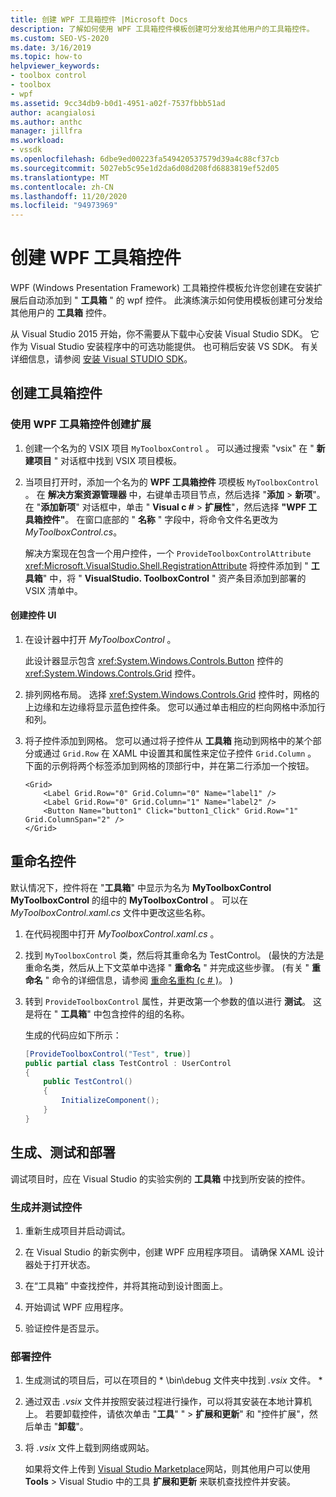 ```yaml
---
title: 创建 WPF 工具箱控件 |Microsoft Docs
description: 了解如何使用 WPF 工具箱控件模板创建可分发给其他用户的工具箱控件。
ms.custom: SEO-VS-2020
ms.date: 3/16/2019
ms.topic: how-to
helpviewer_keywords:
- toolbox control
- toolbox
- wpf
ms.assetid: 9cc34db9-b0d1-4951-a02f-7537fbbb51ad
author: acangialosi
ms.author: anthc
manager: jillfra
ms.workload:
- vssdk
ms.openlocfilehash: 6dbe9ed00223fa549420537579d39a4c88cf37cb
ms.sourcegitcommit: 5027eb5c95e1d2da6d08d208fd6883819ef52d05
ms.translationtype: MT
ms.contentlocale: zh-CN
ms.lasthandoff: 11/20/2020
ms.locfileid: "94973969"
---
```

# <a name="create-a-wpf-toolbox-control"></a>创建 WPF 工具箱控件

WPF (Windows Presentation Framework) 工具箱控件模板允许您创建在安装扩展后自动添加到 " **工具箱** " 的 wpf 控件。 此演练演示如何使用模板创建可分发给其他用户的 **工具箱** 控件。

从 Visual Studio 2015 开始，你不需要从下载中心安装 Visual Studio SDK。 它作为 Visual Studio 安装程序中的可选功能提供。 也可稍后安装 VS SDK。 有关详细信息，请参阅 [安装 Visual STUDIO SDK](../extensibility/installing-the-visual-studio-sdk.md)。

## <a name="create-the-toolbox-control"></a>创建工具箱控件

### <a name="create-an-extension-with-a-wpf-toolbox-control"></a>使用 WPF 工具箱控件创建扩展

1. 创建一个名为的 VSIX 项目 `MyToolboxControl` 。 可以通过搜索 "vsix" 在 " **新建项目** " 对话框中找到 VSIX 项目模板。

2. 当项目打开时，添加一个名为的 **WPF 工具箱控件** 项模板 `MyToolboxControl` 。 在 **解决方案资源管理器** 中，右键单击项目节点，然后选择 "**添加**  >  **新项**"。 在 "**添加新项**" 对话框中，单击 " **Visual c #**  >  **扩展性**"，然后选择 **"WPF 工具箱控件"**。 在窗口底部的 " **名称** " 字段中，将命令文件名更改为 *MyToolboxControl.cs*。

    解决方案现在包含一个用户控件，一个 `ProvideToolboxControlAttribute` <xref:Microsoft.VisualStudio.Shell.RegistrationAttribute> 将控件添加到 " **工具箱**" 中，将 " **VisualStudio. ToolboxControl** " 资产条目添加到部署的 VSIX 清单中。

#### <a name="to-create-the-control-ui"></a>创建控件 UI

1. 在设计器中打开 *MyToolboxControl* 。

    此设计器显示包含 <xref:System.Windows.Controls.Button> 控件的 <xref:System.Windows.Controls.Grid> 控件。

2. 排列网格布局。 选择 <xref:System.Windows.Controls.Grid> 控件时，网格的上边缘和左边缘将显示蓝色控件条。 您可以通过单击相应的栏向网格中添加行和列。

3. 将子控件添加到网格。 您可以通过将子控件从 **工具箱** 拖动到网格中的某个部分或通过 `Grid.Row` 在 XAML 中设置其和属性来定位子控件 `Grid.Column` 。 下面的示例将两个标签添加到网格的顶部行中，并在第二行添加一个按钮。

    ```xaml
    <Grid>
        <Label Grid.Row="0" Grid.Column="0" Name="label1" />
        <Label Grid.Row="0" Grid.Column="1" Name="label2" />
        <Button Name="button1" Click="button1_Click" Grid.Row="1" Grid.ColumnSpan="2" />
    </Grid>
    ```

## <a name="renaming-the-control"></a>重命名控件

 默认情况下，控件将在 "**工具箱**" 中显示为名为 **MyToolboxControl MyToolboxControl** 的组中的 **MyToolboxControl** 。 可以在 *MyToolboxControl.xaml.cs* 文件中更改这些名称。

1. 在代码视图中打开 *MyToolboxControl.xaml.cs* 。

2. 找到 `MyToolboxControl` 类，然后将其重命名为 TestControl。  (最快的方法是重命名类，然后从上下文菜单中选择 " **重命名** " 并完成这些步骤。  (有关 " **重命名** " 命令的详细信息，请参阅 [重命名重构 (c # )](../ide/reference/rename.md)。 ) 

3. 转到 `ProvideToolboxControl` 属性，并更改第一个参数的值以进行 **测试**。 这是将在 " **工具箱**" 中包含控件的组的名称。

    生成的代码应如下所示：

    ```csharp
    [ProvideToolboxControl("Test", true)]
    public partial class TestControl : UserControl
    {
        public TestControl()
        {
            InitializeComponent();
        }
    }
    ```

## <a name="build-test-and-deployment"></a>生成、测试和部署

 调试项目时，应在 Visual Studio 的实验实例的 **工具箱** 中找到所安装的控件。

### <a name="to-build-and-test-the-control"></a>生成并测试控件

1. 重新生成项目并启动调试。

2. 在 Visual Studio 的新实例中，创建 WPF 应用程序项目。 请确保 XAML 设计器处于打开状态。

3. 在“工具箱”  中查找控件，并将其拖动到设计图面上。

4. 开始调试 WPF 应用程序。

5. 验证控件是否显示。

### <a name="to-deploy-the-control"></a>部署控件

1. 生成测试的项目后，可以在项目的 * \bin\debug 文件夹中找到 *.vsix* 文件。 \*

2. 通过双击 *.vsix* 文件并按照安装过程进行操作，可以将其安装在本地计算机上。 若要卸载控件，请依次单击 "**工具**" "  >  **扩展和更新**" 和 "控件扩展"，然后单击 "**卸载**"。

3. 将 *.vsix* 文件上载到网络或网站。

    如果将文件上传到 [Visual Studio Marketplace](https://marketplace.visualstudio.com/)网站，则其他用户可以使用 **Tools**  >  Visual Studio 中的工具 **扩展和更新** 来联机查找控件并安装。
